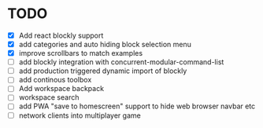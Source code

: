 # TODO

- [x] Add react blockly support
- [x] add categories and auto hiding block selection menu
- [x] improve scrollbars to match examples
- [ ] add blockly integration with concurrent-modular-command-list
- [ ] add production triggered dynamic import of blockly
- [ ] add continous toolbox
- [ ] Add workspace backpack
- [ ] workspace search
- [ ] add PWA "save to homescreen" support to hide web browser navbar etc
- [ ] network clients into multiplayer game
